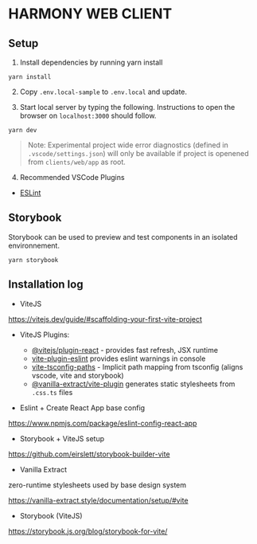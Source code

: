 # HARMONY WEB CLIENT

## Setup

1. Install dependencies by running yarn install

```
yarn install
```

2. Copy `.env.local-sample` to `.env.local` and update.

3. Start local server by typing the following. Instructions to open the browser
   on `localhost:3000` should follow.

```
yarn dev
```

> Note: Experimental project wide error diagnostics (defined in
> `.vscode/settings.json`) will only be available if project is openened from
> `clients/web/app` as root.

4. Recommended VSCode Plugins

- [ESLint](https://marketplace.visualstudio.com/items?itemName=dbaeumer.vscode-eslint)

## Storybook

Storybook can be used to preview and test components in an isolated
environnement.

```
yarn storybook
```

## Installation log

- ViteJS

https://vitejs.dev/guide/#scaffolding-your-first-vite-project

- ViteJS Plugins:

  - [@vitejs/plugin-react](https://www.npmjs.com/package/@vitejs/plugin-react) -
    provides fast refresh, JSX runtime
  - [vite-plugin-eslint](https://www.npmjs.com/package/vite-plugin-eslint)
    provides eslint warnings in console
  - [vite-tsconfig-paths](https://www.npmjs.com/package/vite-tsconfig-paths) -
    Implicit path mapping from tsconfig (aligns vscode, vite and storybook)
  - [@vanilla-extract/vite-plugin](https://www.npmjs.com/package/@vanilla-extract/vite-plugin)
    generates static stylesheets from `.css.ts` files

- Eslint + Create React App base config

https://www.npmjs.com/package/eslint-config-react-app

- Storybook + ViteJS setup

https://github.com/eirslett/storybook-builder-vite

- Vanilla Extract

zero-runtime stylesheets used by base design system

https://vanilla-extract.style/documentation/setup/#vite

- Storybook (ViteJS)

https://storybook.js.org/blog/storybook-for-vite/
